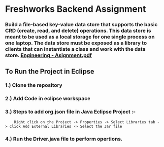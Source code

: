 # Freshworks Backend Assignment
### Build a file-based key-value data store that supports the basic CRD (create, read, and delete) operations. This data store is meant to be used as a local storage for one single process on one laptop. The data store must be exposed as a library to clients that can instantiate a class and work with the data store. [Engineering - Asignment.pdf](https://github.com/singhgaurav24/Freshworks_Backend_Assignment/blob/main/Engineering%20-%20Asignment.pdf)

## To Run the Project in Eclipse 
### 1.) Clone the repository
### 2.) Add Code in eclipse workspace
### 3.) Steps to add org.json file in Java Eclipse Project :- 
        Right click on the Project -> Properties -> Select Libraries tab -> Click Add External Libraries -> Select the Jar file 
### 4.) Run the Driver.java file to perform opertions.
